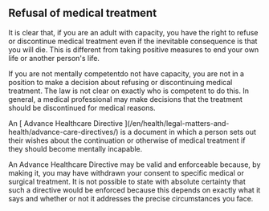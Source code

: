 ##  Refusal of medical treatment

It is clear that, if you are an adult with capacity, you have the right to
refuse or discontinue medical treatment even if the inevitable consequence is
that you will die. This is different from taking positive measures to end your
own life or another person's life.

If you are not mentally competentdo not have capacity, you are not in a
position to make a decision about refusing or discontinuing medical treatment.
The law is not clear on exactly who is competent to do this. In general, a
medical professional may make decisions that the treatment should be
discontinued for medical reasons.

An [ Advance Healthcare Directive ](/en/health/legal-matters-and-
health/advance-care-directives/) is a document in which a person sets out
their wishes about the continuation or otherwise of medical treatment if they
should become mentally incapable.

An Advance Healthcare Directive may be valid and enforceable because, by
making it, you may have withdrawn your consent to specific medical or surgical
treatment. It is not possible to state with absolute certainty that such a
directive would be enforced because this depends on exactly what it says and
whether or not it addresses the precise circumstances you face.
